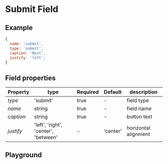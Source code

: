 
# Submit Field

## Example
```jsx
{
  name: 'submit',
  type: 'submit',
  caption: 'Next',
  justify: 'left',
}
```

## Field properties

| Property  | type     | Required | Default | description |
| --------- | -------- | -------- | ------- | ----------- |
| *type*    | 'submit' | true     | -       | field type  |
| *name*    | string   | true     | -       | field name  |
| *caption* | string   | true     | -       | button text   |
| *justify* | 'left', 'right', 'center', 'between'  | -        | 'center'       | horizontal alignment |


## Playground
